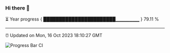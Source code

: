 ### Hi there 👋

⏳ Year progress { ███████████████████████▁▁▁▁▁▁▁ } 79.11 %

---

⏰ Updated on Mon, 16 Oct 2023 18:10:27 GMT

![Progress Bar CI](https://github.com/Shyam-Makwana/GitHub-Actions-Demo/workflows/Progress%20Bar%20CI/badge.svg)
